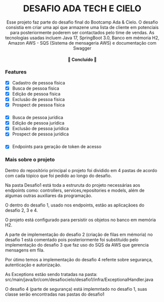   # <h1 align="center">DESAFIO ADA TECH E CIELO</h1>

<p align="center">Esse projeto faz parte do desafio final do Bootcamp Ada & Cielo. O desafio consistia em criar uma api que armazene uma lista de cliente em potenciais para posteriormente poderem ser contactados
pelo time de vendas. As tecnologias usadas incluem Java 17, SpringBoot 3.0, Banco em mémoria H2, Amazon AWS - SQS (Sistema de mensageria AWS) e documentação com Swagger</p>

<h4 align="center"> 
	🚀 Concluído 🚀
</h4>

### Features

- [x] Cadastro de pessoa física
- [x] Busca de pessoa física
- [x] Edição de pessoa física
- [x] Exclusão de pessoa física
- [x] Prospect de pessoa física
###
- [x] Busca de pessoa jurídica
- [x] Edição de pessoa jurídica
- [x] Exclusão de pessoa jurídica
- [x] Prospect de pessoa jurídica
###
- [x] Endpoints para geração de token de acesso

### Mais sobre o projeto

Dentro do repositório principal o projeto foi dividido em 4 pastas de acordo com cada tópico que foi pedido ao longo do desafio.

Na pasta Desafio1 está toda a estruruta do projeto necessárias aos endpoints como: controllers, services,repositories e models, além de algumas outras auxiliares da programação.

O dentro do desafio 1, usado nos endpoints, estão as aplicaçãoes do desafio 2, 3 e 4.

O projeto está configurado para persistir os objetos no banco em memória H2.

A parte de implementação do desafio 2 (criação de filas em mémoria) no desafio 1 está comentado pois posteriormente foi substituído pelo implementação do desafio 3 que faz uso do SQS da AWS que gerencia mensagens
em fila.

Por útimo temos a implementação do desafio 4 refente sobre segurança, autenticação e autorização.

As Exceptions estão sendo tratadas na pasta: src/main/java/br/com/desafiocielo/desafio1/infra/ExceptionalHandler.java

O desafio 4 (parte de segurança) está implemntado no desafio 1, suas classe serão encontradas nas pastas do desafio1
